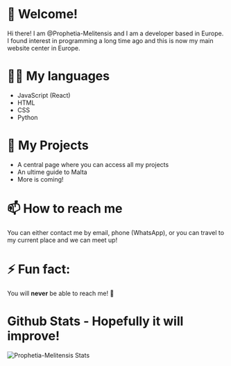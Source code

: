 # 👋 Welcome!
Hi there! I am @Prophetia-Melitensis and I am a developer based in Europe. I found interest in programming a long time ago and this is now my main website center in Europe.
# 👨‍💻 My languages 
- JavaScript (React)
- HTML
- CSS
- Python
# 🌱 My Projects
- A central page where you can access all my projects
- An ultime guide to Malta
- More is coming!
# 📫 How to reach me
You can either contact me by email, phone (WhatsApp), or you can travel to my current place and we can meet up!
# ⚡ Fun fact:
You will **never** be able to reach me! 🤣
# Github Stats - Hopefully it will improve!
![Prophetia-Melitensis Stats](https://github-readme-stats.vercel.app/api?username=prophetia-melitensis&show_icons=true&theme=transparent)

